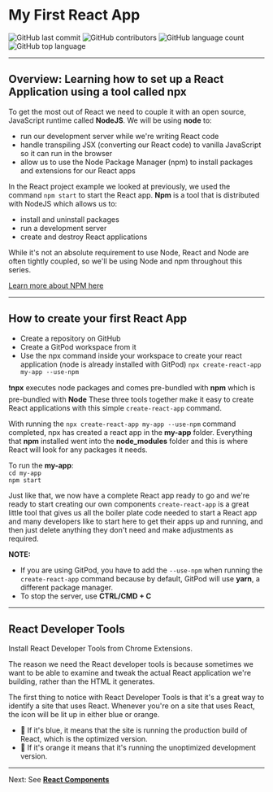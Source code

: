 # My First React App

![GitHub last commit](https://img.shields.io/github/last-commit/JoyZadan/first-react-app?color=fuschia&style=for-the-badge)
![GitHub contributors](https://img.shields.io/github/contributors/JoyZadan/first-react-app?color=purple&style=for-the-badge)
![GitHub language count](https://img.shields.io/github/languages/count/JoyZadan/first-react-app?color=blue&style=for-the-badge)
![GitHub top language](https://img.shields.io/github/languages/top/JoyZadan/first-react-app?color=yellow&style=for-the-badge)

---
## Overview: Learning how to set up a React Application using a tool called npx
To get the most out of React we need to couple it with an open source, JavaScript runtime called **NodeJS**.
We will be using **node** to:
* run our development server while we're writing React code
* handle transpiling JSX (converting our React code) to vanilla JavaScript so it can run in the browser
* allow us to use the Node Package Manager (npm) to install packages and extensions for our React apps

In the React project example we looked at previously, we used the command `npm start` to start the React app.
**Npm** is a tool that is distributed with NodeJS which allows us to:
* install and uninstall packages
* run a development server
* create and destroy React applications

While it's not an absolute requirement to use Node, React and Node are often tightly coupled, so we'll be using Node and npm throughout this series.

[Learn more about NPM here](https://www.npmjs.com/)

---
## How to create your first React App
* Create a repository on GitHub
* Create a GitPod workspace from it
* Use the npx command inside your workspace to create your react application (node is already installed with GitPod)
`npx create-react-app my-app --use-npm`

❗**npx** executes node packages and comes pre-bundled with **npm** which is pre-bundled with **Node**
These three tools together make it easy to create React applications with this simple `create-react-app` command.

With running the `npx create-react-app my-app --use-npm` command completed, npx has created a react app in the **my-app** folder. Everything that **npm** installed went into the **node_modules** folder and this is where React will look for any packages it needs.

To run the **my-app**: <br/>
`cd my-app`<br/>
`npm start`

Just like that, we now have a complete React app ready to go and we're ready to start creating our own components `create-react-app` is a great little tool that gives us all the boiler plate code needed to start a React app and many  developers like to start here to get their apps up and running, and then just delete anything they don't need and make adjustments as required.

**NOTE:**
* If you are using GitPod, you have to add the `--use-npm` when running the `create-react-app` command because by default, GitPod will use **yarn**, a different package manager.
* To stop the server, use **CTRL/CMD + C**

---
## React Developer Tools
Install React Developer Tools from Chrome Extensions.

The reason we need the React developer tools is because sometimes we want to be able to examine and tweak the actual React application we're building, rather than the HTML it generates.

The first thing to notice with React Developer Tools is that it's a great way to identify a site that uses React. Whenever you're on a site that uses React, the icon will be lit up in either blue or orange.
* 🔷 If it's blue, it means that the site is running the production build of React, which is the optimized version.
* 🔶 If it's orange it means that it's running the unoptimized development version.

---
Next: See [**React Components**](https://github.com/JoyZadan/ci-react-core-react-components)
